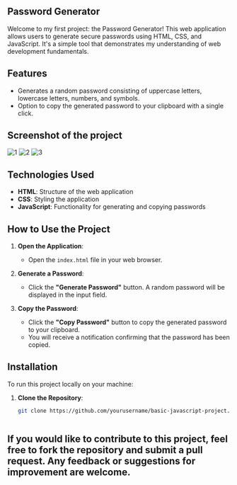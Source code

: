 ## Password Generator

Welcome to my first project: the Password Generator! This web application allows users to generate secure passwords using HTML, CSS, and JavaScript. It's a simple tool that demonstrates my understanding of web development fundamentals.

## Features

- Generates a random password consisting of uppercase letters, lowercase letters, numbers, and symbols.
- Option to copy the generated password to your clipboard with a single click.
  
## Screenshot of the project

![1](https://github.com/user-attachments/assets/ee16ca31-9a82-4489-ab69-1bc41d9ee6dc)
![2](https://github.com/user-attachments/assets/d1901bde-dea1-4090-b908-79a1792010ac)
![3](https://github.com/user-attachments/assets/5ef0e358-6a2a-4d0a-ab57-327c6dce9314)

## Technologies Used

- **HTML**: Structure of the web application
- **CSS**: Styling the application 
- **JavaScript**: Functionality for generating and copying passwords

## How to Use the Project

1. **Open the Application**:
   - Open the `index.html` file in your web browser.

2. **Generate a Password**:
   - Click the **"Generate Password"** button. A random password will be displayed in the input field.

3. **Copy the Password**:
   - Click the **"Copy Password"** button to copy the generated password to your clipboard.
   - You will receive a notification confirming that the password has been copied.

## Installation

To run this project locally on your machine:

1. **Clone the Repository**:
   ```bash
   git clone https://github.com/yourusername/basic-javascript-project.git



## If you would like to contribute to this project, feel free to fork the repository and submit a pull request. Any feedback or suggestions for improvement are welcome.



